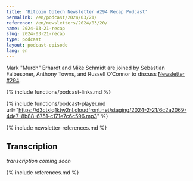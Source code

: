 ```yaml
---
title: 'Bitcoin Optech Newsletter #294 Recap Podcast'
permalink: /en/podcast/2024/03/21/
reference: /en/newsletters/2024/03/20/
name: 2024-03-21-recap
slug: 2024-03-21-recap
type: podcast
layout: podcast-episode
lang: en
---
```

Mark "Murch" Erhardt and Mike Schmidt are joined by Sebastian Falbesoner,
Anthony Towns, and Russell O’Connor to discuss [Newsletter #294]({{page.reference}}).

{% include functions/podcast-links.md %}

{% include functions/podcast-player.md url="https://d3ctxlq1ktw2nl.cloudfront.net/staging/2024-2-21/6c2a2069-4de7-8b88-6751-c171e7c6c596.mp3" %}

{% include newsletter-references.md %}

## Transcription

_transcription coming soon_

{% include references.md %}
